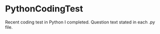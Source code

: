 # PythonCodingTest

Recent coding test in Python I completed.  Question text stated in each .py file.
